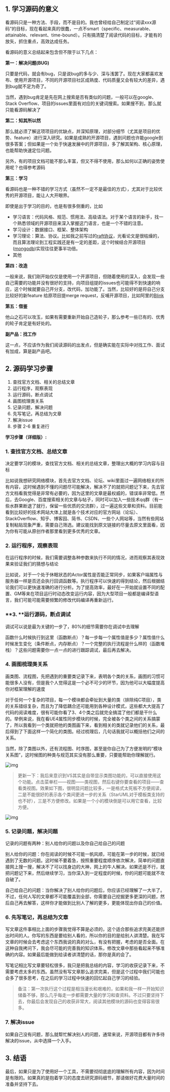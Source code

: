 ## 1. 学习源码的意义

看源码只是一种方法、手段，而不是目的。我也曾经给自己制定过“阅读xxx源码”的目标，现在看起来真的很蠢，一点不smart（specific、measurable、attainable、relevant、time-bound）。只有搞清楚了阅读代码的目标，才能有的放矢，抓住重点，高效达成任务。

看源码的意义总结起来包含但不限于以下几点：

**第一：解决问题(BUG)**

只要是代码，就会有bug，只是说bug的多与少、深与浅罢了。现在大家都喜欢发布、使用开源项目，不同的开源项目社区成熟度、代码质量又会有较大的差异，遇到bug就不足为奇了。

当然，遇到bug肯定是先在网上搜索是否有类似的问题，一般可以在google、Stack Overflow、项目的issues里面有对应的关键词搜索。如果搜不到，那么就只能看源码解决了

**第二：知其所以然**

那么就必须了解这项项目的优缺点，并深知原理，对部分细节（尤其是项目的优势、feature）进行深入研究。如果是成熟的开源项目，遇到问题也许能google到很多答案；但如果是一个处于快速发展中的开源项目，多了解其架构、核心原理，也能帮助快速定位问题。

另外，有的项目文档可能不那么丰富，但又不得不使用，那么如何以正确的姿势使用呢？也得参考源码

**第三：学习**

看源码也是一种不错的学习方式（虽然不一定不是最佳的方式），尤其对于比较优秀的开源项目，能让人大开眼界。

即使是出于学习的目的，也是有很多侧重的，比如

- 学习语言：代码风格、规范、惯用法、高级语法。对于某个语言的新手，找一个熟悉领域的开源项目来深入掌握这门语言，也是一个不错的注意。
- 学习设计：数据接口、框架、整体架构
- 学习理论：算法、协议。比如我之前写过的[raft协议](https://www.cnblogs.com/xybaby/p/10124083.html)，光看论文是很枯燥的，而且算法理论到工程实践还是有一定的差距，这个时候结合开源项目([mongodb](https://www.cnblogs.com/xybaby/p/10165564.html))实现往往更事半功倍。
- 其他

**第四：改造**

一般来说，我们刚开始仅仅是使用一个开源项目，但随着使用的深入，会发现一些自己需要的功能并没有很好的支持，向项目组提的issues也可能得不到快速的响应，这个时候就要自己开分支，改代码，加功能了。当然，比较好的是将自己分支比较好的新feature 给原项目提merge request，反哺开源项目，比如阿里的[Blink](https://zhuanlan.zhihu.com/p/55868725)

**第五：借鉴**

他山之石可以攻玉，如果有需要重新开始自己造轮子，那么参考一些已有的、优秀的轮子肯定是有好处的。

**副产品：找工作**

这一点，不应该作为我们阅读源码的出发点，但是确实能在实际中对找工作、面试有加成，算是副产品吧。



## 2. 源码学习步骤

1. 查找官方文档、相关的总结文章
2. 运行程序，观察表现
3. 运行源码，断点调试
4. 画图梳理类关系
5. 记录问题，解决问题
6. 先写笔记，再总结为文章
7. 解决issue
8. 步骤 2-6 重复进行



**学习步骤（详细版）:**

### 1. 查找官方文档、总结文章

决定要学习的模块，查找官方文档、相关的总结文章，整理出大概的学习内容与目标

比如说我想研究网络模块，首先去官方文档、论坛、wiki里面过一遍网络相关的所有内容，这时候遇到不懂的问题尽可能解决，解决不了的就把问题记下来，先去官方文档看我觉得是非常有必要的，因为这里的文章是最权威的，错误率非常低。然后，去Google、百度搜索相关的文章与帖子，同时可以加入一些技术qq群（有一些水群果断退了就行，保留一些优质的交流群），过一遍这些文章和资料。目前能看到比较好的技术网站大体上就是各个技术对应的官方网站（论坛）、StackOverflow、知乎、博客园、简书、CSDN、一些个人网站等，当然有些网站复制粘贴现象严重，需要自己筛选。建议能找到原文链接的尽量去原文里面看，因为你有可能从原创作者那里看到更多优秀的文章。

### **2.** 运行程序，观察表现

在运行程序的时候，我们需要调整各种参数来执行不同的情况，进而观察其表现效果来验证我们的猜想与结论

比如说，对于一个处于休眠状态的Actor属性是否能正常同步，如果客户端属性与服务器一样是否还会执行回调函数等。执行程序可以快速的得到结论，然后根据结论我们可以更快速准确的进行分析。为了提高效率，最好在一开始就设置不同的配置、GM等来在项目运行时动态改变运行内容，因为大型项目一般都是编译型语言，我们可能可能需要频繁的修改代码编译再重新运行。

### **3. **运行源码，断点调试

调试可以说是最为关键的一步了，80%的细节需要你在调试中去理解

函数什么时候执行到这里（函数断点）？每一步每一个属性值是多少？属性值什么时候发生变化（条件断点，内存断点）？一个完整的执行流程是什么样的（函数堆栈）？这些问题需要你一点一点的进行跟踪调试，最后再去解决。

### **4.** 画图梳理类关系

画类图、流程图，先把遇到的重要类记录下来，表明各个类的关系，画图的习惯可能很多人没有，但是我个人觉得这是一个必不可少的环节，因为他可以大幅度提高你对框架理解的速度

对于任何一个复杂的项目，每一个模块都会牵扯到大量的类（排除纯C项目），类的关系错综复杂，而且为了降低耦合还可能用到各种设计模式，这些都大大提高了代码的阅读难度，很有可能你看了3、4个类之后就完全搞混了他们都是干什么的。举例来说，我在看UE4属性同步模块的时候，完全被各个类之间的关系搞蒙了，所以我看到一个类就把他的类图画下来，看到相关的类就记录他们的关系，最后得到了下面这样一个简化的类图。经过梳理后，几句话我就可以概括他们之间的关系。

当然，除了类图以外，还有流程图、时序图，甚至是你自己为了方便发明的“模块关系图”，这时候图的种类与规范其实没有那么重要，只要能帮助你理解就行。

![img](https://pic2.zhimg.com/80/v2-4af773773bcf4086f2805f41f122a6ed_720w.jpg)

> 更新一下：我后来意识到VS其实是自带显示类图功能的，可以直接使用这个功能。点击菜单栏——视图——类视图，然后右键你要查看的项目——查看类视图。效果如下图，很明显问题比较多，一是格式太死板不方便阅读，二是不能很好的表示各个类间更进一步的关系（StarUML对于模板类支持的也不好），三是不方便修改。如果是一个小的模块倒是可以用它查看，比较方便。

![img](https://pic1.zhimg.com/80/v2-9f9860eed8bbe23e66a15a158759fb68_720w.jpg)



### **5.** 记录问题，解决问题

记录的问题有两种：别人给你的问题以及你自己给自己的问题

别人给你的问题：你在阅读的时候不可能一帆风顺，可能在第一步的时候，就已经遇到了无数的问题。这时候不要着急，按照重要程度顺序依次解决，简单的问题直接网上搜一搜，解决不了可以找身边的大神，网上的牛人解决。如果还是不行，就把问题记下来，然后继续学习，当你深入到一定程度的时候，你的问题可能就不攻自破了。

自己给自己的问题：当你解决了别人给你的问题后，你应该已经理解了一大半了。不过，任何人写的文章都不可能覆盖到全部，你需要自己挖掘更多更深的问题，然后自己再去解答，这样你才能做到比别人了解的更多，更能体现出你自己的价值。

### 6. 先写笔记，再总结为文章

写文章这件事相比上面的步骤我觉得不算是必须的，这个适合那些追求完美还能挤出时间的人。你写的东西是要给别人看的，所以你的目的是给别人讲清楚。我在写文章的时候会去考虑这个东西我说的真的对么，有没有把握，考虑的是否全面。在这种自我拷问下，我会尽可能的完善我的知识体系，修改文章中那些看起来不够准确的内容。如果最后能做到给读者讲清楚的话，那你是真的会了。

写笔记相比写文章要轻松很多，我只是把我总结的内容，学习的收获记录下来，不需要考虑太多的东西。虽然没有写文章那么追求完美，但是这个过程中我们可能也会多了很多思考，在之后的学习过程中快速的回忆起自己学习的经验。

> 备注：第一次执行这个过程是相当漫长和艰难的，如果和我一样一开始知识储备不够，那么几乎每走一步都需要大量的学习和查资料。不过只要坚持下去，你最后会发现自己的收获非常大，阅读其他模块的源码也变得容易很多。

### **7. 解决issue**

如果自己没有问题，那么就帮忙解决别人的问题，通常来说，开源项目都有许多待解决的issue，从中选择一个入手。

## 3. 结语

最后，如果只是为了使用好一个工具，不需要彻彻底底的理解所有内容，因为时间是有限的。如果真的是抱着学习的态度去研究源码细节，那请做好花费大量时间的准备并坚持下去。



## 
